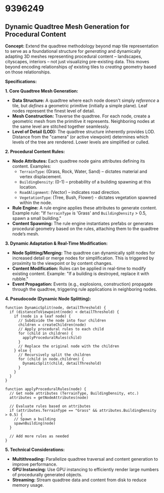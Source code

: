 # 9396249

## Dynamic Quadtree Mesh Generation for Procedural Content

**Concept:** Extend the quadtree methodology beyond map tile representation to serve as a foundational structure for *generating* and dynamically adapting 3D meshes representing procedural content – landscapes, cityscapes, interiors – not just visualizing pre-existing data. This moves beyond encoding relationships *of* existing tiles to *creating* geometry based on those relationships.

**Specifications:**

**1. Core Quadtree Mesh Generation:**

   *   **Data Structure:** A quadtree where each node doesn't simply *reference* a tile, but *defines* a geometric primitive (initially a simple plane).  Leaf nodes represent the finest level of detail.
   *   **Mesh Construction:**  Traverse the quadtree.  For each node, create a geometric mesh from the primitive it represents.  Neighboring nodes at the same level are stitched together seamlessly.
   *   **Level of Detail (LOD):**  The quadtree structure inherently provides LOD.  Distance from the "camera" (or active viewpoint) determines which levels of the tree are rendered.  Lower levels are simplified or culled.

**2. Procedural Content Rules:**

   *   **Node Attributes:**  Each quadtree node gains attributes defining its content. Examples:
        *   `TerrainType`: (Grass, Rock, Water, Sand) – dictates material and vertex displacement.
        *   `BuildingDensity`: (0-1) – probability of a building spawning at this location.
        *   `RoadAlignment`: (Vector) – indicates road direction.
        *   `VegetationType`: (Tree, Bush, Flower) - dictates vegetation spawned within the node.
   *   **Rule Engine:** A rule engine applies these attributes to generate content.  Example rule: "If `TerrainType` is 'Grass' and `BuildingDensity` > 0.5, spawn a small building."
   *   **Content Spawning:** The rule engine instantiates prefabs or generates procedural geometry based on the rules, attaching them to the quadtree node’s mesh.

**3. Dynamic Adaptation & Real-Time Modification:**

   *   **Node Splitting/Merging:** The quadtree can dynamically split nodes for increased detail or merge nodes for simplification.  This is triggered by proximity to the viewpoint or by content changes.
   *   **Content Modification:**  Rules can be applied in real-time to modify existing content.  Example: "If a building is destroyed, replace it with rubble."
   *   **Event Propagation:**  Events (e.g., explosions, construction) propagate through the quadtree, triggering rule applications in neighboring nodes.

**4. Pseudocode (Dynamic Node Splitting):**

```
function DynamicSplit(node, detailThreshold) {
  if (distanceToViewpoint(node) < detailThreshold) {
    if (node is a leaf node) {
      // Subdivide the node into four children
      children = createChildren(node)
      // Apply procedural rules to each child
      for (child in children) {
        applyProceduralRules(child)
      }
      // Replace the original node with the children
    } else {
      // Recursively split the children
      for (child in node.children) {
        DynamicSplit(child, detailThreshold)
      }
    }
  }
}

function applyProceduralRules(node) {
  // Get node attributes (TerrainType, BuildingDensity, etc.)
  attributes = getNodeAttributes(node)

  // Evaluate rules based on attributes
  if (attributes.TerrainType == "Grass" && attributes.BuildingDensity > 0.5) {
    // Spawn a building
    spawnBuilding(node)
  }

  // Add more rules as needed
}
```

**5. Technical Considerations:**

*   **Multithreading:** Parallelize quadtree traversal and content generation to improve performance.
*   **GPU Instancing:** Use GPU instancing to efficiently render large numbers of procedurally generated objects.
*   **Streaming:** Stream quadtree data and content from disk to reduce memory usage.